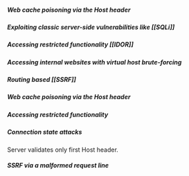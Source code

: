 ##### Web cache poisoning via the Host header

##### Exploiting classic server-side vulnerabilities like [[SQLi]]

##### Accessing restricted functionality [[IDOR]]

##### Accessing internal websites with virtual host brute-forcing

##### Routing based [[SSRF]]

##### Web cache poisoning via the Host header

##### Accessing restricted functionality

##### Connection state attacks
Server validates only first Host header.
##### SSRF via a malformed request line